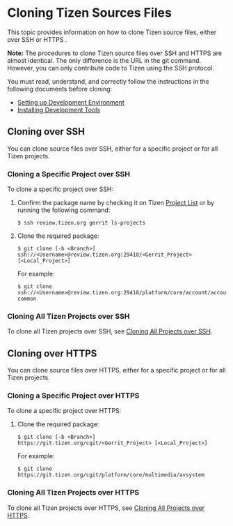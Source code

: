 # Cloning Tizen Sources Files

This topic provides information on how to clone Tizen source files, either over SSH or HTTPS .

**Note:** The procedures to clone Tizen source files over SSH and HTTPS are almost identical. The only difference is the URL in the git command. However, you can only contribute code to Tizen using the SSH protocol.

You must read, understand, and correctly follow the instructions in the following documents before cloning:

- [Setting up Development Environment](https://source.tizen.org/documentation/developer-guide/environment-setup)
- [Installing Development Tools](https://source.tizen.org/documentation/developer-guide/step-step-instructions/installing-development-tools)

## Cloning over SSH

You can clone source files over SSH, either for a specific project or for all Tizen projects.

### Cloning a Specific Project over SSH

To clone a specific project over SSH:

1. Confirm the package name by checking it on Tizen [Project List](https://review.tizen.org/gerrit/#/admin/projects/) or by running the following command:

   ```
   $ ssh review.tizen.org gerrit ls-projects
   ```

2. Clone the required package:

   ```
   $ git clone [-b <Branch>] ssh://<Username>@review.tizen.org:29418/<Gerrit_Project> [<Local_Project>]
   ```

   For example:

   ```
   $ git clone ssh://<Username>@review.tizen.org:29418/platform/core/account/account-common
   ```

### Cloning All Tizen Projects over SSH

To clone all Tizen projects over SSH, see [Cloning All Projects over SSH](https://source.tizen.org/documentation/developer-guide/getting-started-guide/building-all-packages-locally-gbs).

## Cloning over HTTPS

You can clone source files over HTTPS, either for a specific project or for all Tizen projects.

### Cloning a Specific Project over HTTPS

To clone a specific project over HTTPS:

1. Clone the required package:

   ```
   $ git clone [-b <Branch>] https://git.tizen.org/cgit/<Gerrit_Project> [<Local_Project>]
   ```

   For example:

   ```
   $ git clone https://git.tizen.org/cgit/platform/core/multimedia/avsystem
   ```

### Cloning All Tizen Projects over HTTPS

To clone all Tizen projects over HTTPS, see [Cloning All Projects over HTTPS](https://source.tizen.org/documentation/developer-guide/getting-started-guide/building-all-packages-locally-gbs).